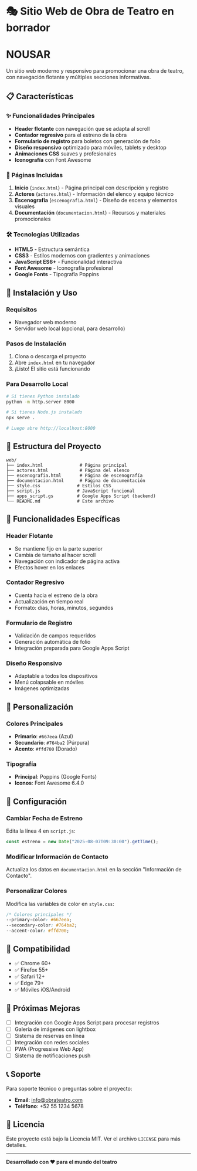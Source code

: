 # 🎭 Sitio Web de Obra de Teatro en borrador 
# NOUSAR #
Un sitio web moderno y responsivo para promocionar una obra de teatro, con navegación flotante y múltiples secciones informativas.

## 📋 Características

### ✨ **Funcionalidades Principales**
- **Header flotante** con navegación que se adapta al scroll
- **Contador regresivo** para el estreno de la obra
- **Formulario de registro** para boletos con generación de folio
- **Diseño responsivo** optimizado para móviles, tablets y desktop
- **Animaciones CSS** suaves y profesionales
- **Iconografía** con Font Awesome

### 🎨 **Páginas Incluidas**
1. **Inicio** (`index.html`) - Página principal con descripción y registro
2. **Actores** (`actores.html`) - Información del elenco y equipo técnico
3. **Escenografía** (`escenografia.html`) - Diseño de escena y elementos visuales
4. **Documentación** (`documentacion.html`) - Recursos y materiales promocionales

### 🛠️ **Tecnologías Utilizadas**
- **HTML5** - Estructura semántica
- **CSS3** - Estilos modernos con gradientes y animaciones
- **JavaScript ES6+** - Funcionalidad interactiva
- **Font Awesome** - Iconografía profesional
- **Google Fonts** - Tipografía Poppins

## 🚀 Instalación y Uso

### **Requisitos**
- Navegador web moderno
- Servidor web local (opcional, para desarrollo)

### **Pasos de Instalación**
1. Clona o descarga el proyecto
2. Abre `index.html` en tu navegador
3. ¡Listo! El sitio está funcionando

### **Para Desarrollo Local**
```bash
# Si tienes Python instalado
python -m http.server 8000

# Si tienes Node.js instalado
npx serve .

# Luego abre http://localhost:8000
```

## 📁 Estructura del Proyecto

```
web/
├── index.html              # Página principal
├── actores.html            # Página del elenco
├── escenografia.html       # Página de escenografía
├── documentacion.html      # Página de documentación
├── style.css              # Estilos CSS
├── script.js              # JavaScript funcional
├── apps_script.gs         # Google Apps Script (backend)
└── README.md              # Este archivo
```

## 🎯 Funcionalidades Específicas

### **Header Flotante**
- Se mantiene fijo en la parte superior
- Cambia de tamaño al hacer scroll
- Navegación con indicador de página activa
- Efectos hover en los enlaces

### **Contador Regresivo**
- Cuenta hacia el estreno de la obra
- Actualización en tiempo real
- Formato: días, horas, minutos, segundos

### **Formulario de Registro**
- Validación de campos requeridos
- Generación automática de folio
- Integración preparada para Google Apps Script

### **Diseño Responsivo**
- Adaptable a todos los dispositivos
- Menú colapsable en móviles
- Imágenes optimizadas

## 🎨 Personalización

### **Colores Principales**
- **Primario**: `#667eea` (Azul)
- **Secundario**: `#764ba2` (Púrpura)
- **Acento**: `#ffd700` (Dorado)

### **Tipografía**
- **Principal**: Poppins (Google Fonts)
- **Iconos**: Font Awesome 6.4.0

## 🔧 Configuración

### **Cambiar Fecha de Estreno**
Edita la línea 4 en `script.js`:
```javascript
const estreno = new Date("2025-08-07T09:30:00").getTime();
```

### **Modificar Información de Contacto**
Actualiza los datos en `documentacion.html` en la sección "Información de Contacto".

### **Personalizar Colores**
Modifica las variables de color en `style.css`:
```css
/* Colores principales */
--primary-color: #667eea;
--secondary-color: #764ba2;
--accent-color: #ffd700;
```

## 📱 Compatibilidad

- ✅ Chrome 60+
- ✅ Firefox 55+
- ✅ Safari 12+
- ✅ Edge 79+
- ✅ Móviles iOS/Android

## 🚀 Próximas Mejoras

- [ ] Integración con Google Apps Script para procesar registros
- [ ] Galería de imágenes con lightbox
- [ ] Sistema de reservas en línea
- [ ] Integración con redes sociales
- [ ] PWA (Progressive Web App)
- [ ] Sistema de notificaciones push

## 📞 Soporte

Para soporte técnico o preguntas sobre el proyecto:
- **Email**: info@obrateatro.com
- **Teléfono**: +52 55 1234 5678

## 📄 Licencia

Este proyecto está bajo la Licencia MIT. Ver el archivo `LICENSE` para más detalles.

---


**Desarrollado con ❤️ para el mundo del teatro** 
